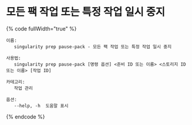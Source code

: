 # 모든 팩 작업 또는 특정 작업 일시 중지

{% code fullWidth="true" %}
```
이름:
   singularity prep pause-pack - 모든 팩 작업 또는 특정 작업 일시 중지

사용법:
   singularity prep pause-pack [명령 옵션] <준비 ID 또는 이름> <스토리지 ID 또는 이름> [작업 ID]

카테고리:
   작업 관리

옵션:
   --help, -h  도움말 표시
```
{% endcode %}
